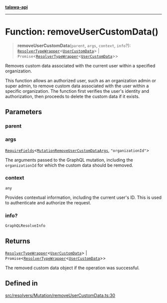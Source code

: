 [**talawa-api**](../../../../README.md)

***

# Function: removeUserCustomData()

> **removeUserCustomData**(`parent`, `args`, `context`, `info`?): [`ResolverTypeWrapper`](../../../../types/generatedGraphQLTypes/type-aliases/ResolverTypeWrapper.md)\<[`UserCustomData`](../../../../types/generatedGraphQLTypes/type-aliases/UserCustomData.md)\> \| `Promise`\<[`ResolverTypeWrapper`](../../../../types/generatedGraphQLTypes/type-aliases/ResolverTypeWrapper.md)\<[`UserCustomData`](../../../../types/generatedGraphQLTypes/type-aliases/UserCustomData.md)\>\>

Removes custom data associated with the current user within a specified organization.

This function allows an authorized user, such as an organization admin or super admin, to remove custom data associated with the user within a specific organization. The function first verifies the user's identity and authorization, then proceeds to delete the custom data if it exists.

## Parameters

### parent

### args

[`RequireFields`](../../../../types/generatedGraphQLTypes/type-aliases/RequireFields.md)\<[`MutationRemoveUserCustomDataArgs`](../../../../types/generatedGraphQLTypes/type-aliases/MutationRemoveUserCustomDataArgs.md), `"organizationId"`\>

The arguments passed to the GraphQL mutation, including the `organizationId` for which the custom data should be removed.

### context

`any`

Provides contextual information, including the current user's ID. This is used to authenticate and authorize the request.

### info?

`GraphQLResolveInfo`

## Returns

[`ResolverTypeWrapper`](../../../../types/generatedGraphQLTypes/type-aliases/ResolverTypeWrapper.md)\<[`UserCustomData`](../../../../types/generatedGraphQLTypes/type-aliases/UserCustomData.md)\> \| `Promise`\<[`ResolverTypeWrapper`](../../../../types/generatedGraphQLTypes/type-aliases/ResolverTypeWrapper.md)\<[`UserCustomData`](../../../../types/generatedGraphQLTypes/type-aliases/UserCustomData.md)\>\>

The removed custom data object if the operation was successful.

## Defined in

[src/resolvers/Mutation/removeUserCustomData.ts:30](https://github.com/Suyash878/talawa-api/blob/095e6964ce2a06c1c30d1acf81b6162203f1db91/src/resolvers/Mutation/removeUserCustomData.ts#L30)
